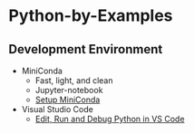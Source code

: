 # Python-by-Examples

## Development Environment
- MiniConda
    + Fast, light, and clean
    + Jupyter-notebook
    + [Setup MiniConda](https://github.com/mingbao2020/Python-by-Examples/blob/master/tools/miniconda.md)
- Visual Studio Code
    + [Edit, Run and Debug Python in VS Code](https://github.com/mingbao2020/Python-by-Examples/blob/master/tools/visual-studio-code.md)
    
 
